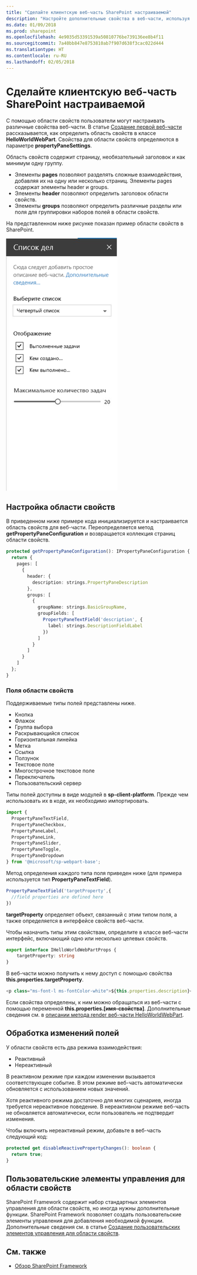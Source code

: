 ```yaml
---
title: "Сделайте клиентскую веб-часть SharePoint настраиваемой"
description: "Настройте дополнительные свойства в веб-части, используя область свойств."
ms.date: 01/09/2018
ms.prod: sharepoint
ms.openlocfilehash: 4e9035d53391539a50810776be739136ee8b4f11
ms.sourcegitcommit: 7a40bb847e8753810ab7f907d638f3cac022d444
ms.translationtype: HT
ms.contentlocale: ru-RU
ms.lasthandoff: 02/05/2018
---
```

# <a name="make-your-sharepoint-client-side-web-part-configurable"></a>Сделайте клиентскую веб-часть SharePoint настраиваемой

С помощью области свойств пользователи могут настраивать различные свойства веб-части. В статье [Создание первой веб-части](../get-started/build-a-hello-world-web-part.md) рассказывается, как определить область свойств в классе **HelloWorldWebPart**. Свойства для области свойств определяются в параметре **propertyPaneSettings**.

Область свойств содержит страницу, необязательный заголовок и как минимум одну группу. 

- Элементы **pages** позволяют разделять сложные взаимодействия, добавляя их на одну или несколько страниц. Элементы pages содержат элементы header и groups.
- Элементы **header** позволяют определить заголовок области свойств. 
- Элементы **groups** позволяют определить различные разделы или поля для группировки наборов полей в области свойств.  

На представленном ниже рисунке показан пример области свойств в SharePoint.

![Пример области свойств](../../../images/property-pane-example.png)

## <a name="configure-the-property-pane"></a>Настройка области свойств

В приведенном ниже примере кода инициализируется и настраивается область свойств для веб-части. Переопределяется метод **getPropertyPaneConfiguration** и возвращается коллекция страниц области свойств.

```typescript
protected getPropertyPaneConfiguration(): IPropertyPaneConfiguration {
  return {
    pages: [
      {
        header: {
          description: strings.PropertyPaneDescription
        },
        groups: [
          {
            groupName: strings.BasicGroupName,
            groupFields: [
              PropertyPaneTextField('description', {
                label: strings.DescriptionFieldLabel
              })
            ]
          }
        ]
      }
    ]
  };
}
```

### <a name="property-pane-fields"></a>Поля области свойств

Поддерживаемые типы полей представлены ниже.

* Кнопка
* Флажок
* Группа выбора
* Раскрывающийся список
* Горизонтальная линейка
* Метка
* Ссылка
* Ползунок
* Текстовое поле
* Многострочное текстовое поле
* Переключатель
* Пользовательский сервер

Типы полей доступны в виде модулей в **sp-client-platform**. Прежде чем использовать их в коде, их необходимо импортировать.

```typescript
import {
  PropertyPaneTextField,
  PropertyPaneCheckbox,
  PropertyPaneLabel,
  PropertyPaneLink,
  PropertyPaneSlider,
  PropertyPaneToggle,
  PropertyPaneDropdown
} from '@microsoft/sp-webpart-base';
```

Метод определения каждого типа поля приведен ниже (для примера используется тип **PropertyPaneTextField**).

```typescript
PropertyPaneTextField('targetProperty',{
  //field properties are defined here
})
```

**targetProperty** определяет объект, связанный с этим типом поля, а также определяется в интерфейсе свойств веб-части.

Чтобы назначить типы этим свойствам, определите в классе веб-части интерфейс, включающий одно или несколько целевых свойств.

```typescript
export interface IHelloWorldWebPartProps {
    targetProperty: string
}
```

В веб-части можно получить к нему доступ с помощью свойства **this.properties.targetProperty**.

```typescript
<p class="ms-font-l ms-fontColor-white">${this.properties.description}</p>
```

Если свойства определены, к ним можно обращаться из веб-части с помощью переменной **this.properties.[имя-свойства]**. Дополнительные сведения см. в [описании метода render веб-части HelloWorldWebPart](../get-started/build-a-hello-world-web-part.md#web-part-render-method).

## <a name="handle-field-changes"></a>Обработка изменений полей

У области свойств есть два режима взаимодействия:

* Реактивный
* Нереактивный

В реактивном режиме при каждом изменении вызывается соответствующее событие. В этом режиме веб-часть автоматически обновляется с использованием новых значений.

Хотя реактивного режима достаточно для многих сценариев, иногда требуется нереактивное поведение. В нереактивном режиме веб-часть не обновляется автоматически, если пользователь не подтвердит изменения. 

Чтобы включить нереактивный режим, добавьте в веб-часть следующий код:

```typescript 
protected get disableReactivePropertyChanges(): boolean { 
  return true; 
}
```

## <a name="custom-property-pane-controls"></a>Пользовательские элементы управления для области свойств

SharePoint Framework содержит набор стандартных элементов управления для области свойств, но иногда нужны дополнительные функции. SharePoint Framework позволяет создать пользовательские элементы управления для добавления необходимой функции. Дополнительные сведения см. в статье [Создание пользовательских элементов управления для области свойств](../guidance/build-custom-property-pane-controls.md).

## <a name="see-also"></a>См. также

- [Обзор SharePoint Framework](../../sharepoint-framework-overview.md)
